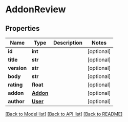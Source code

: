 # AddonReview

## Properties
Name | Type | Description | Notes
------------ | ------------- | ------------- | -------------
**id** | **int** |  | [optional] 
**title** | **str** |  | [optional] 
**version** | **str** |  | [optional] 
**body** | **str** |  | [optional] 
**rating** | **float** |  | [optional] 
**addon** | [**Addon**](Addon.md) |  | [optional] 
**author** | [**User**](User.md) |  | [optional] 

[[Back to Model list]](../README.md#documentation-for-models) [[Back to API list]](../README.md#documentation-for-api-endpoints) [[Back to README]](../README.md)


